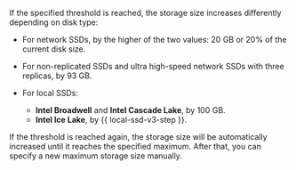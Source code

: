 If the specified threshold is reached, the storage size increases differently depending on disk type:

* For network SSDs, by the higher of the two values: 20 GB or 20% of the current disk size.
* For non-replicated SSDs and ultra high-speed network SSDs with three replicas, by 93 GB.
* For local SSDs:

    * **Intel Broadwell** and **Intel Cascade Lake**, by 100 GB.
    * **Intel Ice Lake**, by {{ local-ssd-v3-step }}.

If the threshold is reached again, the storage size will be automatically increased until it reaches the specified maximum. After that, you can specify a new maximum storage size manually.